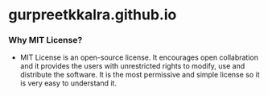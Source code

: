 # gurpreetkkalra.github.io

### Why MIT License?
- MIT License is an open-source license. It encourages open collabration and it provides the users with unrestricted rights to modify, use and distribute the software. It is the most permissive and simple license so it is very easy to understand it.

